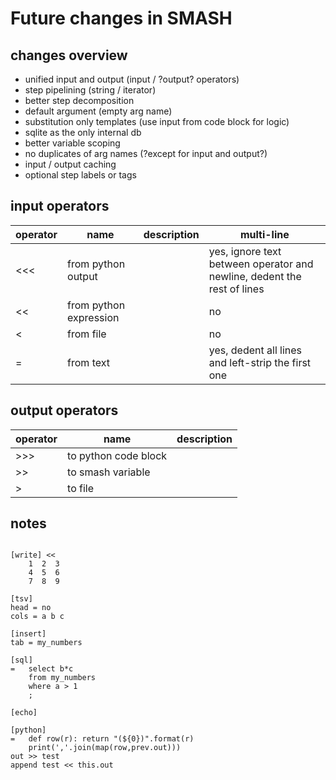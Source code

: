 # Future changes in SMASH

## changes overview

* unified input and output (input / ?output? operators)
* step pipelining (string / iterator)
* better step decomposition
* default argument (empty arg name)
* substitution only templates (use input from code block for logic)
* sqlite as the only internal db
* better variable scoping
* no duplicates of arg names (?except for input and output?)
* input / output caching
* optional step labels or tags

## input operators

| operator | name              | description | multi-line |
| --- | ---------------------- | ----------- | --- |
| <<< | from python output     |  | yes, ignore text between operator and newline, dedent the rest of lines |
|  << | from python expression |  | no |
|   < | from file              |  | no |
|   = | from text              |  | yes, dedent all lines and left-strip the first one |

## output operators

| operator | name            | description |
| --- | -------------------- | ----------- |
| >>> | to python code block |  |
|  >> | to smash variable    |  |
|   > | to file              |  |


## notes

~~~~

[write] <<
	1  2  3
	4  5  6
	7  8  9

[tsv]
head = no
cols = a b c

[insert]
tab = my_numbers

[sql]
=	select b*c
	from my_numbers
	where a > 1
	;

[echo]

[python] 
=	def row(r): return "(${0})".format(r)
	print(','.join(map(row,prev.out)))
out >> test
append test << this.out

~~~~
